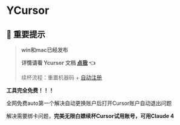 # YCursor

## 🌟 重要提示

> **win和mac已经发布**
>
> **详情请看 Ycursor 文档 [点我](https://docs.qq.com/aio/DV2VKUnNaeFRyRGRH?p=DKRZhtXI98ELAa724va8q8) 👈**
>
> 
>
> 续杯流程：重置机器码 + [自动注册](https://docs.qq.com/aio/DV2VKUnNaeFRyRGRH?electronTabTitle=%E6%AC%A2%E8%BF%8E%E4%BD%BF%E7%94%A8YCursor&isOfflineNewFileFlag=true&p=TMZFTjie4rZzPpOoMpORwZ&client_hint=0)



**工具完全免费！！！**

全网免费auto第一个解决自动更换账户后打开Cursor账户自动退出问题

解决需要绑卡问题，**完美无限白嫖续杯Cursor试用账号，可用Claude 4**



